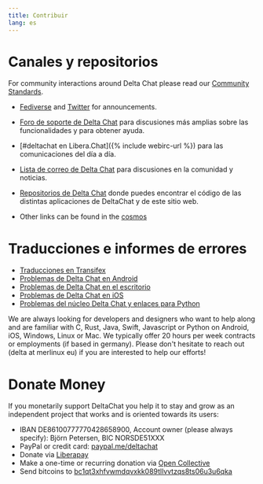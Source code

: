 ```yaml
---
title: Contribuir
lang: es
---
```


# Canales y repositorios

For community interactions around Delta Chat please read our [Community Standards](community-standards).

- [Fediverse](https://chaos.social/web/@delta) and
  [Twitter](https://twitter.com/delta_chat) for announcements.

- [Foro de soporte de Delta Chat](https://support.delta.chat) para discusiones más amplias sobre las funcionalidades y para obtener ayuda.

- [#deltachat en Libera.Chat]({% include webirc-url %}) para las comunicaciones del día a día.

- [Lista de correo de Delta Chat](https://lists.codespeak.net/postorius/lists/delta.codespeak.net/) para discusiones en la comunidad y noticias.

- [Repositorios de Delta Chat](https://github.com/deltachat/) donde puedes encontrar el código de las distintas aplicaciones de DeltaChat y de este sitio web.

- Other links can be found in the [cosmos](https://cosmos.delta.chat)

# Traducciones e informes de errores

- [Traducciones en Transifex](https://www.transifex.com/delta-chat/public/)
- [Problemas de Delta Chat en Android](https://github.com/deltachat/deltachat-android/issues)
- [Problemas de Delta Chat en el escritorio](https://github.com/deltachat/deltachat-desktop/issues)
- [Problemas de Delta Chat en iOS](https://github.com/deltachat/deltachat-ios/issues)
- [Problemas del núcleo Delta Chat y enlaces para Python](https://github.com/deltachat/deltachat-core-rust/issues)

We are always looking for developers and designers who want to help along and are familiar with 
C, Rust, Java, Swift, Javascript or Python on Android, iOS, Windows, Linux or Mac.
We typically offer 20 hours per week contracts or employments (if based in germany). 
Please don't hesitate to reach out (delta at merlinux eu) if you are interested to help our efforts!


# Donate Money 

If you monetarily support DeltaChat you help it to stay and grow as an independent project that works and is oriented towards its users: 

- IBAN DE86100777770428658900, Account owner (please always specify): Björn Petersen, BIC NORSDE51XXX
- PayPal or credit card: [paypal.me/deltachat](https://paypal.me/deltachat/20)
- Donate via [Liberapay](https://liberapay.com/delta.chat/)
- Make a one-time or recurring donation via [Open Collective](https://opencollective.com/delta-chat/donate)
- Send bitcoins to [bc1qt3xhfvwmdqvxkk089tllvvtzqs8ts06u3u6qka](bitcoin:bc1qt3xhfvwmdqvxkk089tllvvtzqs8ts06u3u6qka)
